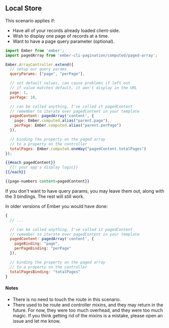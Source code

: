 ## Local Store

This scenario applies if:

* Have all of your records already loaded client-side.
* Wish to display one page of records at a time.
* Want to have a page query parameter (optional).

```javascript
import Ember from 'ember';
import pagedArray from 'ember-cli-pagination/computed/paged-array';

Ember.ArrayController.extend({
  // setup our query params
  queryParams: ["page", "perPage"],

  // set default values, can cause problems if left out
  // if value matches default, it won't display in the URL
  page: 1,
  perPage: 10,

  // can be called anything, I've called it pagedContent
  // remember to iterate over pagedContent in your template
  pagedContent: pagedArray('content', {
    page: Ember.computed.alias("parent.page"),
    perPage: Ember.computed.alias("parent.perPage")
  }),

  // binding the property on the paged array
  // to a property on the controller
  totalPages: Ember.computed.oneWay("pagedContent.totalPages")
});
```

```handlebars
{{#each pagedContent}}
  {{! your app's display logic}}
{{/each}}

{{page-numbers content=pagedContent}}
```

If you don't want to have query params, you may leave them out, along with the 3 bindings. The rest will still work.

In older versions of Ember you would have done:

``` javascript
{
  // ...

  // can be called anything, I've called it pagedContent
  // remember to iterate over pagedContent in your template
  pagedContent: pagedArray('content', {
    pageBinding: "page",
    perPageBinding: "perPage"
  }),

  // binding the property on the paged array
  // to a property on the controller
  totalPagesBinding: "totalPages"
}
```

#### Notes

* There is no need to touch the route in this scenario.
* There used to be route and controller mixins, and they may return in the future. For now, they were too much overhead, and they were too much magic. If you think getting rid of the mixins is a mistake, please open an issue and let me know.
